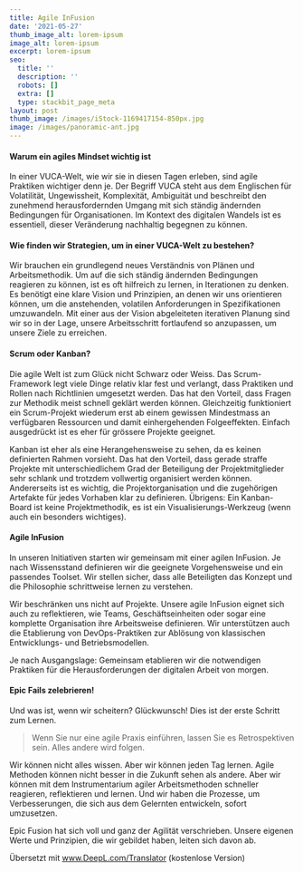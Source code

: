 ```yaml
---
title: Agile InFusion
date: '2021-05-27'
thumb_image_alt: lorem-ipsum
image_alt: lorem-ipsum
excerpt: lorem-ipsum
seo:
  title: ''
  description: ''
  robots: []
  extra: []
  type: stackbit_page_meta
layout: post
thumb_image: /images/iStock-1169417154-850px.jpg
image: /images/panoramic-ant.jpg
---
```

#### Warum ein agiles Mindset wichtig ist

In einer VUCA-Welt, wie wir sie in diesen Tagen erleben, sind agile Praktiken wichtiger denn je. Der Begriff VUCA steht aus dem Englischen für Volatilität, Ungewissheit, Komplexität, Ambiguität und beschreibt den zunehmend herausfordernden Umgang mit sich ständig ändernden Bedingungen für Organisationen. Im Kontext des digitalen Wandels ist es essentiell, dieser Veränderung nachhaltig begegnen zu können.

#### Wie finden wir Strategien, um in einer VUCA-Welt zu bestehen?

Wir brauchen ein grundlegend neues Verständnis von Plänen und Arbeitsmethodik. Um auf die sich ständig ändernden Bedingungen reagieren zu können, ist es oft hilfreich zu lernen, in Iterationen zu denken. Es benötigt eine klare Vision und Prinzipien, an denen wir uns orientieren können, um die anstehenden, volatilen Anforderungen in Spezifikationen umzuwandeln. Mit einer aus der Vision abgeleiteten iterativen Planung sind wir so in der Lage, unsere Arbeitsschritt fortlaufend so anzupassen, um unsere Ziele zu erreichen.

#### Scrum oder Kanban?

Die agile Welt ist zum Glück nicht Schwarz oder Weiss. Das Scrum-Framework legt viele Dinge relativ klar fest und verlangt, dass Praktiken und Rollen nach Richtlinien umgesetzt werden. Das hat den Vorteil, dass Fragen zur Methodik meist schnell geklärt werden können. Gleichzeitig funktioniert ein Scrum-Projekt wiederum erst ab einem gewissen Mindestmass an verfügbaren Ressourcen und damit einhergehenden Folgeeffekten. Einfach ausgedrückt ist es eher für grössere Projekte geeignet.

Kanban ist eher als eine Herangehensweise zu sehen, da es keinen definierten Rahmen vorsieht. Das hat den Vorteil, dass gerade straffe Projekte mit unterschiedlichem Grad der Beteiligung der Projektmitglieder sehr schlank und trotzdem vollwertig organisiert werden können. Andererseits ist es wichtig, die Projektorganisation und die zugehörigen Artefakte für jedes Vorhaben klar zu definieren. Übrigens: Ein Kanban-Board ist keine Projektmethodik, es ist ein Visualisierungs-Werkzeug (wenn auch ein besonders wichtiges).

#### Agile InFusion

In unseren Initiativen starten wir gemeinsam mit einer agilen InFusion. Je nach Wissensstand definieren wir die geeignete Vorgehensweise und ein passendes Toolset. Wir stellen sicher, dass alle Beteiligten das Konzept und die Philosophie schrittweise lernen zu verstehen.

Wir beschränken uns nicht auf Projekte. Unsere agile InFusion eignet sich auch zu reflektieren, wie Teams, Geschäftseinheiten oder sogar eine komplette Organisation ihre Arbeitsweise definieren. Wir unterstützen auch die Etablierung von DevOps-Praktiken zur Ablösung von klassischen Entwicklungs- und Betriebsmodellen.

Je nach Ausgangslage: Gemeinsam etablieren wir die notwendigen Praktiken für die Herausforderungen der digitalen Arbeit von morgen.

#### Epic Fails zelebrieren! 

Und was ist, wenn wir scheitern? Glückwunsch! Dies ist der erste Schritt zum Lernen.

> Wenn Sie nur eine agile Praxis einführen, lassen Sie es Retrospektiven sein. Alles andere wird folgen.

Wir können nicht alles wissen. Aber wir können jeden Tag lernen. Agile Methoden können nicht besser in die Zukunft sehen als andere. Aber wir können mit dem Instrumentarium agiler Arbeitsmethoden schneller reagieren, reflektieren und lernen. Und wir haben die Prozesse, um Verbesserungen, die sich aus dem Gelernten entwickeln, sofort umzusetzen.

Epic Fusion hat sich voll und ganz der Agilität verschrieben. Unsere eigenen Werte und Prinzipien, die wir gebildet haben, leiten sich davon ab.

Übersetzt mit www.DeepL.com/Translator (kostenlose Version)
